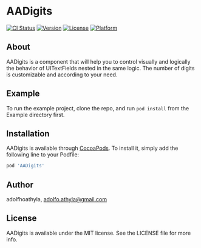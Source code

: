 # AADigits

[![CI Status](https://img.shields.io/travis/adolfhoathyla/AADigits.svg?style=flat)](https://travis-ci.org/adolfhoathyla/AADigits)
[![Version](https://img.shields.io/cocoapods/v/AADigits.svg?style=flat)](https://cocoapods.org/pods/AADigits)
[![License](https://img.shields.io/cocoapods/l/AADigits.svg?style=flat)](https://cocoapods.org/pods/AADigits)
[![Platform](https://img.shields.io/cocoapods/p/AADigits.svg?style=flat)](https://cocoapods.org/pods/AADigits)

## About

AADigits is a component that will help you to control visually and logically the behavior of UITextFields nested in the same logic. The number of digits is customizable and according to your need.

## Example

To run the example project, clone the repo, and run `pod install` from the Example directory first.

## Installation

AADigits is available through [CocoaPods](https://cocoapods.org). To install
it, simply add the following line to your Podfile:

```ruby
pod 'AADigits'
```

## Author

adolfhoathyla, adolfo.athyla@gmail.com

## License

AADigits is available under the MIT license. See the LICENSE file for more info.
